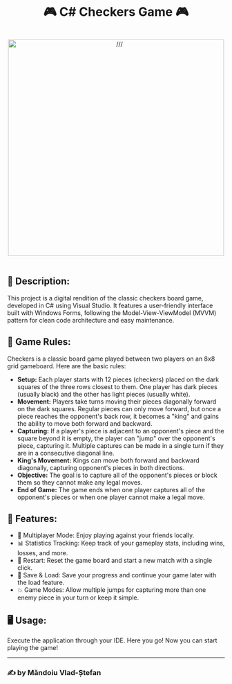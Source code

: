 <h1 align="center">🎮 C# Checkers Game 🎮</h1>

<br>
<div align="center">
    <img src="https://github.com/Vlazzzz/Checkers-MVP/assets/132906534/5b569d28-469c-4d46-9f11-80520d2a2f46" alt="///" width="500">
</div><br>

<h2>📝 Description:</h2>
<p>This project is a digital rendition of the classic checkers board game, developed in C# using Visual Studio. It features a user-friendly interface built with Windows Forms, following the Model-View-ViewModel (MVVM) pattern for clean code architecture and easy maintenance.</p>

<h2>📌 Game Rules:</h2>
<p>Checkers is a classic board game played between two players on an 8x8 grid gameboard. Here are the basic rules:</p>
<ul>
  <li><strong>Setup:</strong> Each player starts with 12 pieces (checkers) placed on the dark squares of the three rows closest to them. One player has dark pieces (usually black) and the other has light pieces (usually white).</li>
  <li><strong>Movement:</strong> Players take turns moving their pieces diagonally forward on the dark squares. Regular pieces can only move forward, but once a piece reaches the opponent's back row, it becomes a "king" and gains the ability to move both forward and backward.</li>
  <li><strong>Capturing:</strong> If a player's piece is adjacent to an opponent's piece and the square beyond it is empty, the player can "jump" over the opponent's piece, capturing it. Multiple captures can be made in a single turn if they are in a consecutive diagonal line.</li>
  <li><strong>King's Movement:</strong> Kings can move both forward and backward diagonally, capturing opponent's pieces in both directions.</li>
  <li><strong>Objective:</strong> The goal is to capture all of the opponent's pieces or block them so they cannot make any legal moves.</li>
  <li><strong>End of Game:</strong> The game ends when one player captures all of the opponent's pieces or when one player cannot make a legal move.</li>
</ul>


<h2>🚀 Features:</h2>
<ul>
  <li>👥 Multiplayer Mode: Enjoy playing against your friends locally.</li>
  <li>📊 Statistics Tracking: Keep track of your gameplay stats, including wins, losses, and more.</li>
  <li>🔄 Restart: Reset the game board and start a new match with a single click.</li>
  <li>💾 Save & Load: Save your progress and continue your game later with the load feature.</li>
  <li>💥 Game Modes: Allow multiple jumps for capturing more than one enemy piece in your turn or keep it simple.</li>
</ul>

<h2>🖥️ Usage:</h2> 
Execute the application through your IDE. Here you go! Now you can start playing the game!

---

### ✍️ by Măndoiu Vlad-Ștefan
